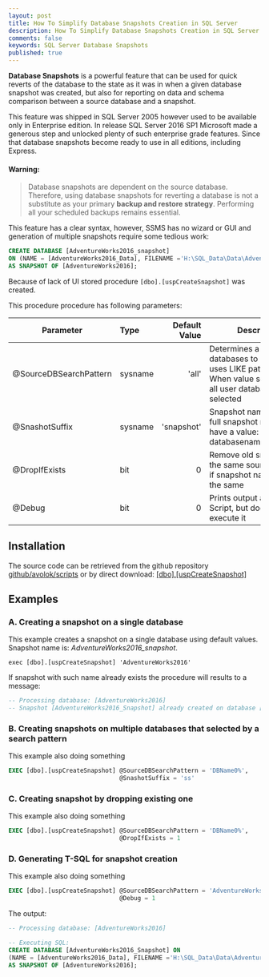 ```yaml
---
layout: post
title: How To Simplify Database Snapshots Creation in SQL Server
description: How To Simplify Database Snapshots Creation in SQL Server
comments: false
keywords: SQL Server Database Snapshots
published: true
---
```


**Database Snapshots** is a powerful feature that can be used for quick reverts of the database to the state as it was in when a given database snapshot was created, but also for reporting on data and schema comparison between a source database and a snapshot.

This feature was shipped in SQL Server 2005 however used to be available only in Enterprise edition. In release SQL Server 2016 SP1 Microsoft made a generous step and unlocked plenty of such enterprise grade features. Since that database snapshots become ready to use in all editions, including Express.  

#### Warning:

> Database snapshots are dependent on the source database. Therefore, using database snapshots for reverting a database is not a substitute as your primary **backup and restore strategy**. Performing all your scheduled backups remains essential.

This feature has a clear syntax, however, SSMS has no wizard or GUI and generation of multiple snapshots require some tedious work:

```sql
CREATE DATABASE [AdventureWorks2016_snapshot] 
ON (NAME = [AdventureWorks2016_Data], FILENAME ='H:\SQL_Data\Data\AdventureWorks2016_Data.mdf.snapshot')
AS SNAPSHOT OF [AdventureWorks2016];
```



Because of lack of UI stored procedure `[dbo].[uspCreateSnapshot]` was created. 

This procedure procedure has following parameters:

| Parameter               | Type    | Default Value | Description      |
| ----------------------- |:--------| -------------:| ---------------- |
| @SourceDBSearchPattern  | sysname | 'all'         | Determines a list of databases to process, it uses LIKE pattern seach. When value set to All then all user databases selected                 | 
| @SnashotSuffix          | sysname | 'snapshot'    | Snapshot name suffix, the full snapshot name will have a value: databasename_suffixname                 |
| @DropIfExists           | bit     | 0             | Remove old snapshot on the same source database if  snapshot name is also the same                 |
| @Debug                  | bit     | 0             |  Prints output as SQL Script, but does not execute it                |

## Installation

The source code can be retrieved from the github repository [github/avolok/scripts](https://github.com/avolok/scripts/tree/master/DBA) or by direct download: [[dbo].[uspCreateSnapshot]](https://raw.githubusercontent.com/avolok/scripts/master/DBA/uspCreateSnapshot.sql)



## Examples

### A.	Creating a snapshot on a single database

This example creates a snapshot on a single database using default values. Snapshot name is: *AdventureWorks2016_snapshot*. 

    exec [dbo].[uspCreateSnapshot] 'AdventureWorks2016'

If snapshot with such name already exists the procedure will results to a message:

```sql
-- Processing database: [AdventureWorks2016]
-- Snapshot [AdventureWorks2016_Snapshot] already created on database [AdventureWorks2016], nothing more to do
```


### B.	Creating snapshots on multiple databases that selected by a search pattern 
This example also doing something

```sql
EXEC [dbo].[uspCreateSnapshot] @SourceDBSearchPattern = 'DBName0%', 
                               @SnashotSuffix = 'ss'                
```

### C.	Creating snapshot by dropping existing one
This example also doing something

```sql
EXEC [dbo].[uspCreateSnapshot] @SourceDBSearchPattern = 'DBName0%',           
                               @DropIfExists = 1                    
```

### D.	Generating T-SQL for snapshot creation
This example also doing something

```sql
EXEC [dbo].[uspCreateSnapshot] @SourceDBSearchPattern = 'AdventureWorks2016',
                               @Debug = 1                                
```

The output:

```sql
-- Processing database: [AdventureWorks2016]

-- Executing SQL:
CREATE DATABASE [AdventureWorks2016_Snapshot] ON 
(NAME = [AdventureWorks2016_Data], FILENAME ='H:\SQL_Data\Data\AdventureWorks2016_Data.mdf.Snapshot')
AS SNAPSHOT OF [AdventureWorks2016];	
```


